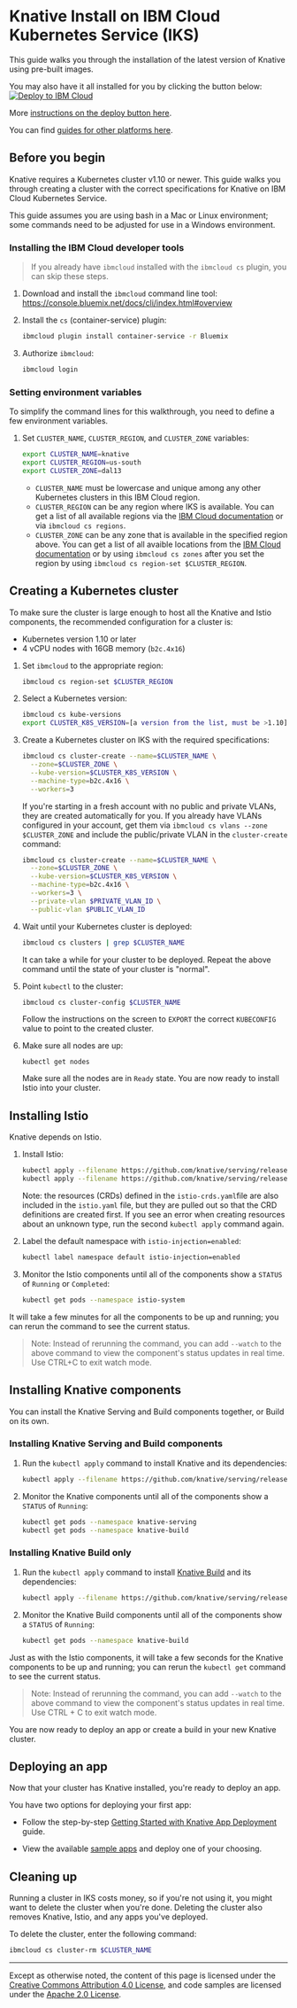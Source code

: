 # Knative Install on IBM Cloud Kubernetes Service (IKS)

This guide walks you through the installation of the latest version of Knative
using pre-built images.

You may also have it all installed for you by clicking the button below:  
[![Deploy to IBM Cloud](https://bluemix.net/deploy/button_x2.png)](https://console.bluemix.net/devops/setup/deploy?repository=https://git.ng.bluemix.net/start-with-knative/toolchain.git)

More
[instructions on the deploy button here](https://git.ng.bluemix.net/start-with-knative/toolchain/blob/master/README.md).

You can find [guides for other platforms here](README.md).

## Before you begin

Knative requires a Kubernetes cluster v1.10 or newer. This guide walks you
through creating a cluster with the correct specifications for Knative on IBM
Cloud Kubernetes Service.

This guide assumes you are using bash in a Mac or Linux environment; some
commands need to be adjusted for use in a Windows environment.

### Installing the IBM Cloud developer tools

> If you already have `ibmcloud` installed with the `ibmcloud cs` plugin, you
> can skip these steps.

1.  Download and install the `ibmcloud` command line tool:
    https://console.bluemix.net/docs/cli/index.html#overview

1.  Install the `cs` (container-service) plugin:
    ```bash
    ibmcloud plugin install container-service -r Bluemix
    ```
1.  Authorize `ibmcloud`:
    ```bash
    ibmcloud login
    ```

### Setting environment variables

To simplify the command lines for this walkthrough, you need to define a few
environment variables.

1.  Set `CLUSTER_NAME`, `CLUSTER_REGION`, and `CLUSTER_ZONE` variables:

    ```bash
    export CLUSTER_NAME=knative
    export CLUSTER_REGION=us-south
    export CLUSTER_ZONE=dal13
    ```

    - `CLUSTER_NAME` must be lowercase and unique among any other Kubernetes
      clusters in this IBM Cloud region.
    - `CLUSTER_REGION` can be any region where IKS is available. You can get a
      list of all available regions via the
      [IBM Cloud documentation](https://console.bluemix.net/docs/containers/cs_regions.html#regions-and-zones)
      or via `ibmcloud cs regions`.
    - `CLUSTER_ZONE` can be any zone that is available in the specified region
      above. You can get a list of all avaible locations from the
      [IBM Cloud documentation](https://console.bluemix.net/docs/containers/cs_regions.html#zones)
      or by using `ibmcloud cs zones` after you set the region by using
      `ibmcloud cs region-set $CLUSTER_REGION`.

## Creating a Kubernetes cluster

To make sure the cluster is large enough to host all the Knative and Istio
components, the recommended configuration for a cluster is:

- Kubernetes version 1.10 or later
- 4 vCPU nodes with 16GB memory (`b2c.4x16`)

1.  Set `ibmcloud` to the appropriate region:
    ```bash
    ibmcloud cs region-set $CLUSTER_REGION
    ```
1.  Select a Kubernetes version:
    ```bash
    ibmcloud cs kube-versions
    export CLUSTER_K8S_VERSION=[a version from the list, must be >1.10]
    ```
1.  Create a Kubernetes cluster on IKS with the required specifications:

    ```bash
    ibmcloud cs cluster-create --name=$CLUSTER_NAME \
      --zone=$CLUSTER_ZONE \
      --kube-version=$CLUSTER_K8S_VERSION \
      --machine-type=b2c.4x16 \
      --workers=3
    ```

    If you're starting in a fresh account with no public and private VLANs, they
    are created automatically for you. If you already have VLANs configured in
    your account, get them via `ibmcloud cs vlans --zone $CLUSTER_ZONE` and
    include the public/private VLAN in the `cluster-create` command:

    ```bash
    ibmcloud cs cluster-create --name=$CLUSTER_NAME \
      --zone=$CLUSTER_ZONE \
      --kube-version=$CLUSTER_K8S_VERSION \
      --machine-type=b2c.4x16 \
      --workers=3 \
      --private-vlan $PRIVATE_VLAN_ID \
      --public-vlan $PUBLIC_VLAN_ID
    ```

1.  Wait until your Kubernetes cluster is deployed:

    ```bash
    ibmcloud cs clusters | grep $CLUSTER_NAME
    ```

    It can take a while for your cluster to be deployed. Repeat the above
    command until the state of your cluster is "normal".

1.  Point `kubectl` to the cluster:

    ```bash
    ibmcloud cs cluster-config $CLUSTER_NAME
    ```

    Follow the instructions on the screen to `EXPORT` the correct `KUBECONFIG`
    value to point to the created cluster.

1.  Make sure all nodes are up:

    ```
    kubectl get nodes
    ```

    Make sure all the nodes are in `Ready` state. You are now ready to install
    Istio into your cluster.

## Installing Istio

Knative depends on Istio.

1.  Install Istio:

    ```bash
    kubectl apply --filename https://github.com/knative/serving/releases/download/v0.2.2/istio-crds.yaml && \
    kubectl apply --filename https://github.com/knative/serving/releases/download/v0.2.2/istio.yaml
    ```

    Note: the resources (CRDs) defined in the `istio-crds.yaml`file are also
    included in the `istio.yaml` file, but they are pulled out so that the CRD
    definitions are created first. If you see an error when creating resources
    about an unknown type, run the second `kubectl apply` command again.

1.  Label the default namespace with `istio-injection=enabled`:
    ```bash
    kubectl label namespace default istio-injection=enabled
    ```
1.  Monitor the Istio components until all of the components show a `STATUS` of
    `Running` or `Completed`:
    ```bash
    kubectl get pods --namespace istio-system
    ```

It will take a few minutes for all the components to be up and running; you can
rerun the command to see the current status.

> Note: Instead of rerunning the command, you can add `--watch` to the above
> command to view the component's status updates in real time. Use CTRL+C to
> exit watch mode.

## Installing Knative components

You can install the Knative Serving and Build components together, or Build on
its own.

### Installing Knative Serving and Build components

1. Run the `kubectl apply` command to install Knative and its dependencies:
   ```bash
   kubectl apply --filename https://github.com/knative/serving/releases/download/v0.2.2/release.yaml
   ```
1. Monitor the Knative components until all of the components show a `STATUS` of
   `Running`:
   ```bash
   kubectl get pods --namespace knative-serving
   kubectl get pods --namespace knative-build
   ```

### Installing Knative Build only

1. Run the `kubectl apply` command to install
   [Knative Build](https://github.com/knative/build) and its dependencies:
   ```bash
   kubectl apply --filename https://github.com/knative/serving/releases/download/v0.2.2/build.yaml
   ```
1. Monitor the Knative Build components until all of the components show a
   `STATUS` of `Running`:
   ```bash
   kubectl get pods --namespace knative-build
   ```

Just as with the Istio components, it will take a few seconds for the Knative
components to be up and running; you can rerun the `kubectl get` command to see
the current status.

> Note: Instead of rerunning the command, you can add `--watch` to the above
> command to view the component's status updates in real time. Use CTRL + C to
> exit watch mode.

You are now ready to deploy an app or create a build in your new Knative
cluster.

## Deploying an app

Now that your cluster has Knative installed, you're ready to deploy an app.

You have two options for deploying your first app:

- Follow the step-by-step
  [Getting Started with Knative App Deployment](getting-started-knative-app.md)
  guide.

- View the available [sample apps](../serving/samples) and deploy one of your
  choosing.

## Cleaning up

Running a cluster in IKS costs money, so if you're not using it, you might want
to delete the cluster when you're done. Deleting the cluster also removes
Knative, Istio, and any apps you've deployed.

To delete the cluster, enter the following command:

```bash
ibmcloud cs cluster-rm $CLUSTER_NAME
```

---

Except as otherwise noted, the content of this page is licensed under the
[Creative Commons Attribution 4.0 License](https://creativecommons.org/licenses/by/4.0/),
and code samples are licensed under the
[Apache 2.0 License](https://www.apache.org/licenses/LICENSE-2.0).
